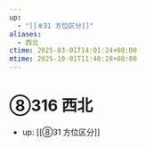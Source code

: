 ```yaml
---
up:
  - "[[⑧31 方位区分]]"
aliases:
  - 西北
ctime: 2025-03-01T14:01:24+08:00
mtime: 2025-10-01T11:40:28+08:00
---
```


# ⑧316 西北

- up: [[⑧31 方位区分]]
